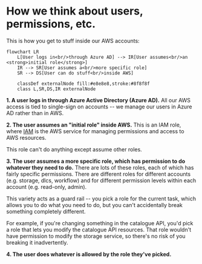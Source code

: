 # How we think about users, permissions, etc.

This is how you get to stuff inside our AWS accounts:

```mermaid
flowchart LR
    L[User logs in<br/>through Azure AD] --> IR[User assumes<br/>an <strong>initial role</strong>]
    IR --> SR[User assumes a<br/>more specific role]
    SR --> DS[User can do stuff<br/>inside AWS]

    classDef externalNode fill:#e8e8e8,stroke:#8f8f8f
    class L,SR,DS,IR externalNode
```

**1. A user logs in through Azure Active Directory (Azure AD).**
All our AWS access is tied to single-sign on accounts -- we manage our users in Azure AD rather than in AWS.

**2. The user assumes an "initial role" inside AWS.**
This is an IAM role, where [IAM][iam] is the AWS service for managing permissions and access to AWS resources.

This role can't do anything except assume other roles.

**3. The user assumes a more specific role, which has permission to do whatever they need to do.**
There are lots of these roles, each of which has fairly specific permissions.
There are different roles for different accounts (e.g. storage, dlcs, workflow) and for different permission levels within each account (e.g. read-only, admin).

This variety acts as a guard rail -- you pick a role for the current task, which allows you to do what you need to do, but you can't accidentally break something completely different.

For example, if you're changing something in the catalogue API, you'd pick a role that lets you modify the catalogue API resources.
That role wouldn't have permission to modify the storage service, so there's no risk of you breaking it inadvertently.

**4. The user does whatever is allowed by the role they've picked.**

[iam]: https://aws.amazon.com/iam/